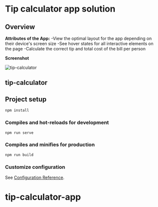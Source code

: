 # Tip calculator app solution
## Overview
**Attributes of the App:**
-View the optimal layout for the app depending on their device's screen size
-See hover states for all interactive elements on the page
-Calculate the correct tip and total cost of the bill per person

**Screenshot**

![tip-calculator](https://user-images.githubusercontent.com/43696707/131006535-5dcf6ade-8a04-409e-9ac7-c8b091f1a18b.png)


## tip-calculator

## Project setup
	npm install

### Compiles and hot-reloads for development
	npm run serve

### Compiles and minifies for production
	npm run build

### Customize configuration
See [Configuration Reference][1].
# tip-calculator-app

[1]:	https://cli.vuejs.org/config/

[image-1]:	tip-calculator.png
